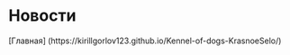 <p align="center"><h1>Новости</h1></p>
<p> [Главная] (https://kirillgorlov123.github.io/Kennel-of-dogs-KrasnoeSelo/)
